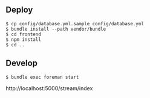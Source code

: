 ## Deploy

```
$ cp config/database.yml.sample config/database.yml
$ bundle install --path vendor/bundle
$ cd frontend
$ npm install
$ cd ..
```

## Develop

```
$ bundle exec foreman start
```

http://localhost:5000/stream/index
